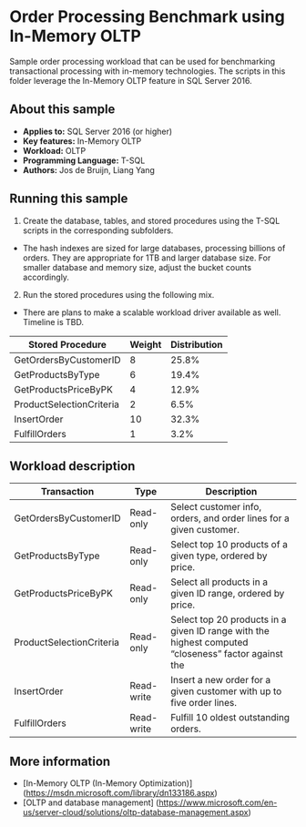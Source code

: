﻿# Order Processing Benchmark using In-Memory OLTP

Sample order processing workload that can be used for benchmarking transactional processing with in-memory technologies. The scripts in this folder leverage the In-Memory OLTP feature in SQL Server 2016.

<a name=about-this-sample></a>

## About this sample

* **Applies to:** SQL Server 2016 (or higher)
* **Key features:** In-Memory OLTP
* **Workload:** OLTP
* **Programming Language:** T-SQL
* **Authors:** Jos de Bruijn, Liang Yang


## Running this sample

1. Create the database, tables, and stored procedures using the T-SQL scripts in the corresponding subfolders. 

  - The hash indexes are sized for large databases, processing billions of orders. They are appropriate for 1TB and larger database size. For smaller database and memory size, adjust the bucket counts accordingly.

2. Run the stored procedures using the following mix.

  - There are plans to make a scalable workload driver available as well. Timeline is TBD.

|Stored Procedure|Weight|Distribution|
|----------|--------|-------|
|GetOrdersByCustomerID|8|25.8%|
|GetProductsByType|6|19.4%|
|GetProductsPriceByPK	|4	|12.9%|
|ProductSelectionCriteria	|2	|6.5%|
|InsertOrder	|10	|32.3%|
|FulfillOrders	|1	|3.2%|



## Workload description

|Transaction	|Type|	Description|
|-----|-----|------|
|GetOrdersByCustomerID	|Read-only	|Select customer info, orders, and order lines for a given customer.|
|GetProductsByType	|Read-only	|Select top 10 products of a given type, ordered by price.|
|GetProductsPriceByPK	|Read-only	|Select all products in a given ID range, ordered by price.|
|ProductSelectionCriteria	|Read-only	|Select top 20 products in a given ID range with the highest computed “closeness” factor against the |PurchaseCriteria|
|InsertOrder	|Read-write	|Insert a new order for a given customer with up to five order lines.|
|FulfillOrders	|Read-write	|Fulfill 10 oldest outstanding orders.|



## More information
- [In-Memory OLTP (In-Memory Optimization)] (https://msdn.microsoft.com/library/dn133186.aspx)
- [OLTP and database management] (https://www.microsoft.com/en-us/server-cloud/solutions/oltp-database-management.aspx)
